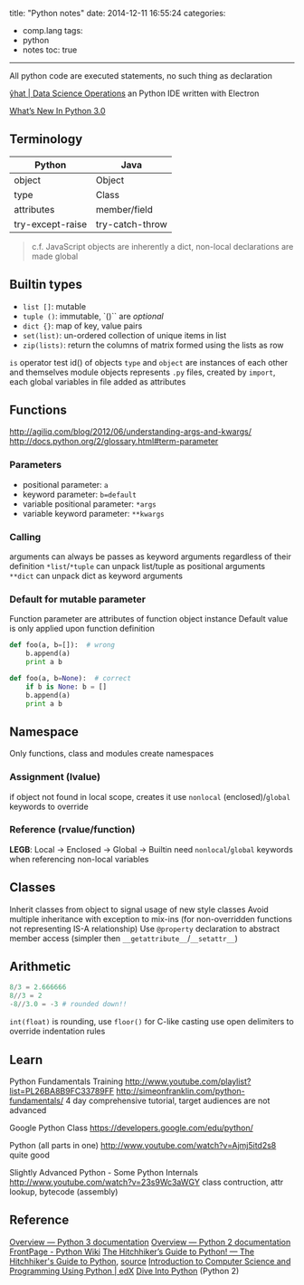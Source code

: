 title: "Python notes"
date: 2014-12-11 16:55:24
categories:
- comp.lang
tags:
- python
- notes
toc: true
---

All python code are executed statements, no such thing as declaration

[ŷhat | Data Science Operations](https://www.yhat.com/products/rodeo/) an Python IDE written with Electron

[What’s New In Python 3.0](https://docs.python.org/3/whatsnew/3.0.html)

## Terminology

Python     | Java
------     | ----
object     | Object
type       | Class
attributes | member/field
try-except-raise | try-catch-throw

> c.f. JavaScript objects are inherently a dict, non-local declarations are made global

## Builtin types

- `list []`: mutable
- `tuple ()`: immutable, `()`` are _optional_
- `dict {}`: map of key, value pairs
- `set(list)`: un-ordered collection of unique items in list
- `zip(lists)`: return the columns of matrix formed using the lists as row

`is` operator test id() of objects
`type` and `object` are instances of each other and themselves
module objects represents `.py` files, created by `import`, each global variables in file added as attributes

## Functions

http://agiliq.com/blog/2012/06/understanding-args-and-kwargs/
http://docs.python.org/2/glossary.html#term-parameter

### Parameters

- positional parameter: `a`
- keyword parameter: `b=default`
- variable positional parameter: `*args`
- variable keyword parameter: `**kwargs`

### Calling

arguments can always be passes as keyword arguments regardless of their definition
`*list`/`*tuple` can unpack list/tuple as positional arguments  
`**dict` can unpack dict as keyword arguments  

### Default for mutable parameter

Function parameter are attributes of function object instance
Default value is only applied upon function definition

```python
def foo(a, b=[]):  # wrong
    b.append(a)
    print a b

def foo(a, b=None):  # correct
    if b is None: b = []
    b.append(a)
    print a b
```

## Namespace

Only functions, class and modules create namespaces

### Assignment (lvalue)

if object not found in local scope, creates it
use `nonlocal` (enclosed)/`global` keywords to override

### Reference (rvalue/function)

**LEGB**: Local -> Enclosed -> Global -> Builtin
need `nonlocal`/`global` keywords when referencing non-local variables

## Classes

Inherit classes from object to signal usage of new style classes
Avoid multiple inheritance with exception to mix-ins (for non-overridden functions not representing IS-A relationship)
Use `@property` declaration to abstract member access (simpler then `__getattribute__`/`__setattr__`)

## Arithmetic

```python
8/3 = 2.666666
8//3 = 2
-8//3.0 = -3 # rounded down!!
```

`int(float)` is rounding, use `floor()` for C-like casting
use open delimiters to override indentation rules

## Learn

Python Fundamentals Training
http://www.youtube.com/playlist?list=PL26BA8B9FC33789FF
http://simeonfranklin.com/python-fundamentals/
4 day comprehensive tutorial, target audiences are not advanced

Google Python Class
https://developers.google.com/edu/python/

Python (all parts in one)
http://www.youtube.com/watch?v=Ajmj5itd2s8
quite good

Slightly Advanced Python - Some Python Internals
http://www.youtube.com/watch?v=23s9Wc3aWGY
class contruction, attr lookup, bytecode (assembly)

## Reference

[Overview — Python 3 documentation](https://docs.python.org/3/)
[Overview — Python 2 documentation](https://docs.python.org/2/)
[FrontPage - Python Wiki](https://wiki.python.org/moin/)
[The Hitchhiker’s Guide to Python! — The Hitchhiker's Guide to Python](http://docs.python-guide.org/en/latest/), [source](https://github.com/kennethreitz/python-guide)
[Introduction to Computer Science and Programming Using Python | edX](https://www.edx.org/course/introduction-computer-science-mitx-6-00-1x-0#.VIpwguqUfF4)
[Dive Into Python](http://linux.die.net/diveintopython/html/) (Python 2)
